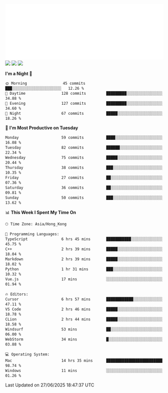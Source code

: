 <img src="./assets/header.svg" />
<img src="https://wakatime.com/share/@shenlyy/0d1e8abb-ce3a-49e5-9f20-7ad39caba41f.svg" />
<img src="https://github-readme-stats.ykrazy.top/api/wakatime?username=shenlyy&langs_count=11&theme=transparent" />
<img src="https://github-readme-stats.ykrazy.top/api?username=shenlye&show_icons=true&include_all_commits=true&theme=transparent" />

<!--START_SECTION:waka-->
**I'm a Night 🦉** 

```text
🌞 Morning                45 commits          ███░░░░░░░░░░░░░░░░░░░░░░   12.26 % 
🌆 Daytime                128 commits         █████████░░░░░░░░░░░░░░░░   34.88 % 
🌃 Evening                127 commits         █████████░░░░░░░░░░░░░░░░   34.60 % 
🌙 Night                  67 commits          █████░░░░░░░░░░░░░░░░░░░░   18.26 % 
```
📅 **I'm Most Productive on Tuesday** 

```text
Monday                   59 commits          ████░░░░░░░░░░░░░░░░░░░░░   16.08 % 
Tuesday                  82 commits          ██████░░░░░░░░░░░░░░░░░░░   22.34 % 
Wednesday                75 commits          █████░░░░░░░░░░░░░░░░░░░░   20.44 % 
Thursday                 38 commits          ███░░░░░░░░░░░░░░░░░░░░░░   10.35 % 
Friday                   27 commits          ██░░░░░░░░░░░░░░░░░░░░░░░   07.36 % 
Saturday                 36 commits          ██░░░░░░░░░░░░░░░░░░░░░░░   09.81 % 
Sunday                   50 commits          ███░░░░░░░░░░░░░░░░░░░░░░   13.62 % 
```


📊 **This Week I Spent My Time On** 

```text
🕑︎ Time Zone: Asia/Hong_Kong

💬 Programming Languages: 
TypeScript               6 hrs 45 mins       ███████████░░░░░░░░░░░░░░   45.75 % 
C++                      2 hrs 39 mins       █████░░░░░░░░░░░░░░░░░░░░   18.04 % 
Markdown                 2 hrs 39 mins       █████░░░░░░░░░░░░░░░░░░░░   18.02 % 
Python                   1 hr 31 mins        ███░░░░░░░░░░░░░░░░░░░░░░   10.32 % 
Vue.js                   17 mins             ░░░░░░░░░░░░░░░░░░░░░░░░░   01.94 % 

🔥 Editors: 
Cursor                   6 hrs 57 mins       ████████████░░░░░░░░░░░░░   47.11 % 
VS Code                  2 hrs 46 mins       █████░░░░░░░░░░░░░░░░░░░░   18.78 % 
CLion                    2 hrs 44 mins       █████░░░░░░░░░░░░░░░░░░░░   18.58 % 
Windsurf                 53 mins             ██░░░░░░░░░░░░░░░░░░░░░░░   06.00 % 
WebStorm                 34 mins             █░░░░░░░░░░░░░░░░░░░░░░░░   03.88 % 

💻 Operating System: 
Mac                      14 hrs 35 mins      █████████████████████████   98.74 % 
Windows                  11 mins             ░░░░░░░░░░░░░░░░░░░░░░░░░   01.26 % 
```


 Last Updated on 27/06/2025 18:47:37 UTC
<!--END_SECTION:waka-->
